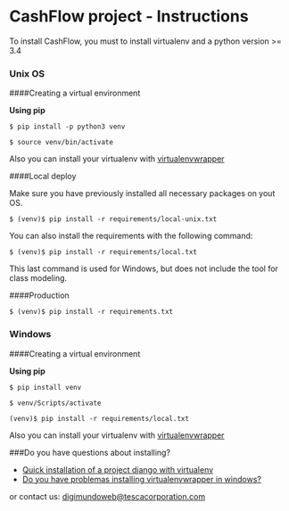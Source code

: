 # CashFlow project - Instructions

To install CashFlow, you must to install virtualenv and a python version >= 3.4


### Unix OS 

####Creating a virtual environment

**Using pip**

    $ pip install -p python3 venv

    $ source venv/bin/activate

Also you can install your virtualenv with [virtualenvwrapper](https://virtualenvwrapper.readthedocs.io/en/latest/)

####Local deploy

Make sure you have previously installed all necessary packages on yout OS.

	$ (venv)$ pip install -r requirements/local-unix.txt

You can also install the requirements with the following command:

	$ (venv)$ pip install -r requirements/local.txt

This last command is used for Windows, but does not include the tool for class modeling.
	
####Production

    $ (venv)$ pip install -r requirements.txt

### Windows

####Creating a virtual environment

**Using pip**

	$ pip install venv

	$ venv/Scripts/activate

	(venv)$ pip install -r requirements/local.txt

Also you can install your virtualenv with [virtualenvwrapper](https://pypi.python.org/pypi/virtualenvwrapper-win)

###Do you have questions about installing?
* [Quick installation of a project django with virtualenv](https://tutorial.djangogirls.org/es/django_installation/)
* [Do you have problemas installing virtualenvwrapper in windows?](https://docs.google.com/presentation/d/1hcTZYw8nJFJ4C59wHb9Z_c8U_oFSeL-nVX8yT0f-aKE/edit?usp=sharing)

or contact us: [digimundoweb@tescacorporation.com](mailto:digimundoweb@tescacorporation.com)
    